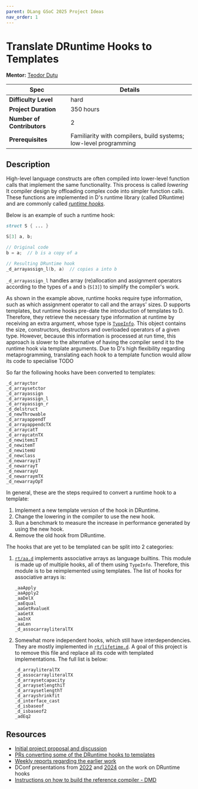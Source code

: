 ```yaml
---
parent: DLang GSoC 2025 Project Ideas
nav_order: 1
---
```


# Translate DRuntime Hooks to Templates

**Mentor:** [Teodor Duțu](teodor.dutu@gmail.com)

| Spec | Details |
|-|-|
| **Difficulty Level** | hard |
| **Project Duration** | 350 hours |
| **Number of Contributors** | 2 |
| **Prerequisites** | Familiarity with compilers, build systems; low-level programming |

## Description

High-level language constructs are often compiled into lower-level function calls that implement the same functionality.
This process is called _lowering_
It compiler design by offloading complex code into simpler function calls.
These functions are implemented in D's runtime library (called DRuntime) and are commonly called [_runtime hooks_](https://wiki.dlang.org/Runtime_Hooks).

Below is an example of such a runtime hook:

```d
struct S { ... }

S[3] a, b;

// Original code
b = a;  // b is a copy of a 

// Resulting DRuntime hook
_d_arrayassign_l(b, a)  // copies a into b
```

`_d_arrayassign_l` handles array (re)allocation and assignment operators according to the types of `a` and `b` (`S[3]`) to simplify the compiler's work.

As shown in the example above, runtime hooks require type information, such as which assignment operator to call and the arrays' sizes.
D supports templates, but runtime hooks pre-date the introduction of templates to D.
Therefore, they retrieve the necessary type information at runtime by receiving an extra argument, whose type is [`TypeInfo`](https://dlang.org/library/object/type_info.html).
This object contains the size, constructors, destructors and overloaded operators of a given type.
However, because this information is processed at run time, this approach is slower to the alternative of having the compiler send it to the runtime hook via template arguments.
Due to D's high flexibility regarding metaprogramming, translating each hook to a template function would allow its code to specialise TODO

So far the following hooks have been converted to templates:

```text
_d_arrayctor
_d_arraysetctor
_d_arrayassign
_d_arrayassign_l
_d_arrayassign_r
_d_delstruct
_d_newThrowable
_d_arrayappendT
_d_arrayappendcTX
_d_arraycatT
_d_arraycatnTX
_d_newitemiT
_d_newitemT
_d_newitemU
_d_newclass
_d_newarrayiT
_d_newarrayT
_d_newarrayU
_d_newarraymTX
_d_newarrayOpT
```

In general, these are the steps required to convert a runtime hook to a template:

1. Implement a new template version of the hook in DRuntime.
1. Change the lowering in the compiler to use the new hook.
1. Run a benchmark to measure the increase in performance generated by using the new hook.
1. Remove the old hook from DRuntime.

The hooks that are yet to be templated can be split into 2 categories:

1. [`rt/aa.d`](https://github.com/dlang/dmd/blob/master/druntime/src/rt/aaA.d) implements associative arrays as language builtins.
This module is made up of multiple hooks, all of them using `TypeInfo`.
Therefore, this module is to be reimplemented using templates.
The list of hooks for associative arrays is:

    ```text
    _aaApply
    _aaApply2
    _aaDelX
    _aaEqual
    _aaGetRvalueX
    _aaGetX
    _aaInX
    _aaLen
    _d_assocarrayliteralTX
    ```

1. Somewhat more independent hooks, which still have interdependencies.
They are mostly implemented in [`rt/lifetime.d`](https://github.com/dlang/dmd/blob/master/druntime/src/rt/lifetime.d).
A goal of this project is to remove this file and replace all its code with templated implementations.
The full list is below:

    ```text
    _d_arrayliteralTX
    _d_assocarrayliteralTX
    _d_arraysetcapacity
    _d_arraysetlengthiT
    _d_arraysetlengthT
    _d_arrayshrinkfit
    _d_interface_cast
    _d_isbaseof
    _d_isbaseof2
    _adEq2
    ```

## Resources

- [Initial project proposal and discussion](https://github.com/dlang/project-ideas/issues/25)
- [PRs converting some of the DRuntime hooks to templates](https://github.com/dlang/dmd/pulls?q=is%3Apr+author%3Ateodutu)
- [Weekly reports regarding the earlier work](https://github.com/teodutu/saoc)
- DConf presentations from [2022](https://www.youtube.com/watch?v=dsa8GWL6TUo) and [2024](https://www.youtube.com/live/FKI9M-KRjvA?t=24245) on the work on DRuntime hooks
- [Instructions on how to build the reference compiler - DMD](https://wiki.dlang.org/Building_under_Posix#Building_DMD)
